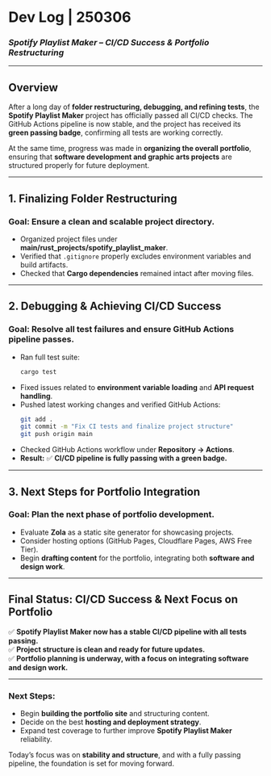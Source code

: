 # **Dev Log | 250306**  
### *Spotify Playlist Maker – CI/CD Success & Portfolio Restructuring*  

---

## **Overview**  
After a long day of **folder restructuring, debugging, and refining tests**, the **Spotify Playlist Maker** project has officially passed all CI/CD checks. The GitHub Actions pipeline is now stable, and the project has received its **green passing badge**, confirming all tests are working correctly.  

At the same time, progress was made in **organizing the overall portfolio**, ensuring that **software development and graphic arts projects** are structured properly for future deployment.  

---

## **1. Finalizing Folder Restructuring**  

### **Goal:** Ensure a clean and scalable project directory.  
- Organized project files under **main/rust_projects/spotify_playlist_maker**.  
- Verified that `.gitignore` properly excludes environment variables and build artifacts.  
- Checked that **Cargo dependencies** remained intact after moving files.  

---

## **2. Debugging & Achieving CI/CD Success**  

### **Goal:** Resolve all test failures and ensure GitHub Actions pipeline passes.  
- Ran full test suite:  
  ```sh
  cargo test  
  ```  
- Fixed issues related to **environment variable loading** and **API request handling**.  
- Pushed latest working changes and verified GitHub Actions:  
  ```sh
  git add .  
  git commit -m "Fix CI tests and finalize project structure"  
  git push origin main  
  ```  
- Checked GitHub Actions workflow under **Repository → Actions**.  
- **Result:** ✅ **CI/CD pipeline is fully passing with a green badge.**  

---

## **3. Next Steps for Portfolio Integration**  

### **Goal:** Plan the next phase of portfolio development.  
- Evaluate **Zola** as a static site generator for showcasing projects.  
- Consider hosting options (GitHub Pages, Cloudflare Pages, AWS Free Tier).  
- Begin **drafting content** for the portfolio, integrating both **software and design work**.  

---

## **Final Status: CI/CD Success & Next Focus on Portfolio**  
✅ **Spotify Playlist Maker now has a stable CI/CD pipeline with all tests passing.**  
✅ **Project structure is clean and ready for future updates.**  
✅ **Portfolio planning is underway, with a focus on integrating software and design work.**  

---

### **Next Steps:**  
- Begin **building the portfolio site** and structuring content.  
- Decide on the best **hosting and deployment strategy**.  
- Expand test coverage to further improve **Spotify Playlist Maker** reliability.  

Today’s focus was on **stability and structure**, and with a fully passing pipeline, the foundation is set for moving forward.  